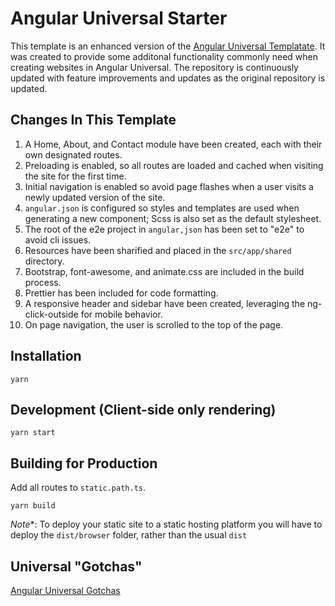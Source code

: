 # Angular Universal Starter
This template is an enhanced version of the [Angular Universal Templatate](https://github.com/angular/universal-starter).  It was created to provide some additonal functionality commonly need when creating websites in Angular Universal.  The repository is continuously updated with feature improvements and updates as the original repository is updated.

## Changes In This Template
1. A Home, About, and Contact module have been created, each with their own designated routes.
2. Preloading is enabled, so all routes are loaded and cached when visiting the site for the first time.
3. Initial navigation is enabled so avoid page flashes when a user visits a newly updated version of the site.
4. `angular.json` is configured so styles and templates are used when generating a new component; Scss is also set as the default stylesheet.
5. The root of the e2e project in `angular,json` has been set to "e2e" to avoid cli issues.
6. Resources have been sharified and placed in the `src/app/shared` directory.
7. Bootstrap, font-awesome, and animate.css are included in the build process.
8. Prettier has been included for code formatting.
9. A responsive header and sidebar have been created, leveraging the ng-click-outside for mobile behavior.
10. On page navigation, the user is scrolled to the top of the page.

## Installation
```
yarn
```

## Development (Client-side only rendering)
```
yarn start
```

## Building for Production
Add all routes to `static.path.ts`.
```
yarn build
```
*Note**: To deploy your static site to a static hosting platform you will have to deploy the `dist/browser` folder, rather than the usual `dist`

## Universal "Gotchas"
[Angular Universal Gotchas](https://github.com/angular/universal/blob/master/docs/gotchas.md)
